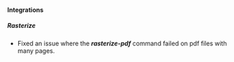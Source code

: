 
#### Integrations
##### Rasterize
- Fixed an issue where the ***rasterize-pdf*** command failed on pdf files with many pages.
